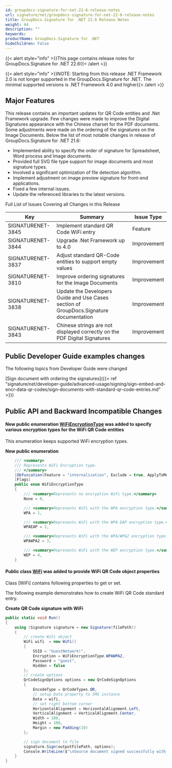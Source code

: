 ```yaml
---
id: groupdocs-signature-for-net-22-6-release-notes
url: signature/net/groupdocs-signature-for-net-22-6-release-notes
title: GroupDocs.Signature for .NET 22.6 Release Notes
weight: 44
description: ""
keywords: 
productName: GroupDocs.Signature for .NET
hideChildren: False
---
```

{{< alert style="info" >}}This page contains release notes for GroupDocs.Signature for .NET 22.6{{< /alert >}}

{{< alert style="info" >}}NOTE: Starting from this release .NET Framework 2.0 is not longer supported in the GroupDocs.Signature for .NET. The minimal supported versions is .NET Framework 4.0 and higher{{< /alert >}}
## Major Features

This release contains an important updates for QR Code entities and .Net Framework upgrade. Few changes were made to improve the Digital Signatures appearance with the Chinese charset for the PDF documents. Some adjustments were made on the ordering of the signatures on the Image Documents. Below the list of most notable changes in release of GroupDocs.Signature for .NET 21.6:

* Implemented ability to specify the order of signature for Spreadsheet, Word process and Image documents.
* Provided full SVG file type support for image documents and most signature types.
* Involved a significant optimization of file detection algorithm.
* Implement adjustment on image preview signature for front-end applications.
* Fixed a few internal issues.
* Update the referenced libraries to the latest versions.

Full List of Issues Covering all Changes in this Release

| Key | Summary | Issue Type |
| --- | --- | --- |
| SIGNATURENET-3845 | Implement standard QR Code WiFi entry  | Feature |
| SIGNATURENET-3844 | Upgrade .Net Framework up to 4.0 | Improvement |
| SIGNATURENET-3837 | Adjust standard QR-Code entities to support empty values | Improvement |
| SIGNATURENET-3810 | Improve ordering signatures for the Image Documents | Improvement |
| SIGNATURENET-3838 | Update the Developers Guide and Use Cases section of GroupDocs.Signature documentation | Improvement |
| SIGNATURENET-3843 | Chinese strings are not displayed correctly on the PDF Digital Signatures | Improvement |

## Public Developer Guide examples changes

The following topics from Developer Guide were changed

[Sign document with ordering the signatures]({{< ref "signature/net/developer-guide/advanced-usage/signing/sign-embed-and-encr-data-qr-codes/sign-documents-with-standard-qr-code-entries.md" >}})

## Public API and Backward Incompatible Changes

#### New public enumeration [WiFiEncryptionType](https://reference.groupdocs.com/signature/net/groupdocs.signature.domain.extensions/wifiencryptiontype) was added to specify various encryption types for the WiFi QR Code entities

This enumeration keeps supported WiFi encryption types.

**New public enumeration**

```csharp
    /// <summary>
    /// Represents WiFi Encryption type.
    /// </summary>
    [Obfuscation(Feature = "internalization", Exclude = true, ApplyToMembers = true)]
    [Flags]
    public enum WiFiEncryptionType
    {
        /// <summary>Represents no encryption WiFi type.</summary>
        None = 0,

        /// <summary>Represents WiFi with the WPA encryption type.</summary>
        WPA = 1,

        /// <summary>Represents WiFi with the WPA-EAP encryption type.</summary>
        WPAEAP = 2,

        /// <summary>Represents WiFi with the WPA/WPA2 encryption type.</summary>
        WPAWPA2 = 3,

        /// <summary>Represents WiFi with the WEP encryption type.</summary>
        WEP = 4,
    }
```

#### Public class [WiFi](https://reference.groupdocs.com/signature/net/groupdocs.signature.domain.extensions/wifi) was added to provide WiFi QR Code object properties

Class [WiFi] contains following properties to get or set.

The following example demonstrates how to create WiFi QR Code standard entry.

**Create QR Code signature with WiFi**

```csharp
public static void Run()
{
    using (Signature signature = new Signature(filePath))
    {
        // create WiFi object
        WiFi wifi  = new WiFi()
        {
            SSID = "GuestNetwork!",
            Encryption = WiFiEncryptionType.WPAWPA2,
            Password = "guest",
            Hidden = false
        };
        // create options
        QrCodeSignOptions options = new QrCodeSignOptions
        {
            EncodeType = QrCodeTypes.QR,
            // setup Data property to SMS instance
            Data = wifi,
            // set right bottom corner
            HorizontalAlignment = HorizontalAlignment.Left,
            VerticalAlignment = VerticalAlignment.Center,
            Width = 100,
            Height = 100,
            Margin = new Padding(10)
        };

        // sign document to file
        signature.Sign(outputFilePath, options);
        Console.WriteLine($"\nSource document signed successfully with {signResult.Succeeded.Count} signature(s).\nFile saved at {outputFilePath}.");
    }
} 
```

